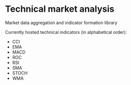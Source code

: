 # Technical market analysis
Market data aggregation and indicator formation library

Currently hosted technical indicators (in alphabetical order):
 - CCI
 - EMA
 - MACD
 - ROC
 - RSI
 - SMA
 - STOCH
 - WMA
